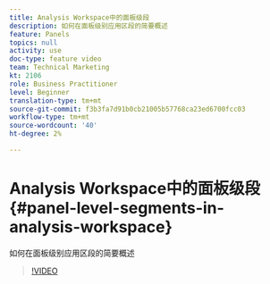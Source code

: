 ```yaml
---
title: Analysis Workspace中的面板级段
description: 如何在面板级别应用区段的简要概述
feature: Panels
topics: null
activity: use
doc-type: feature video
team: Technical Marketing
kt: 2106
role: Business Practitioner
level: Beginner
translation-type: tm+mt
source-git-commit: f3b3fa7d91b0cb21005b57768ca23ed6700fcc03
workflow-type: tm+mt
source-wordcount: '40'
ht-degree: 2%

---
```



# Analysis Workspace中的面板级段{#panel-level-segments-in-analysis-workspace}

如何在面板级别应用区段的简要概述

>[!VIDEO](https://video.tv.adobe.com/v/24032/?quality=12)
